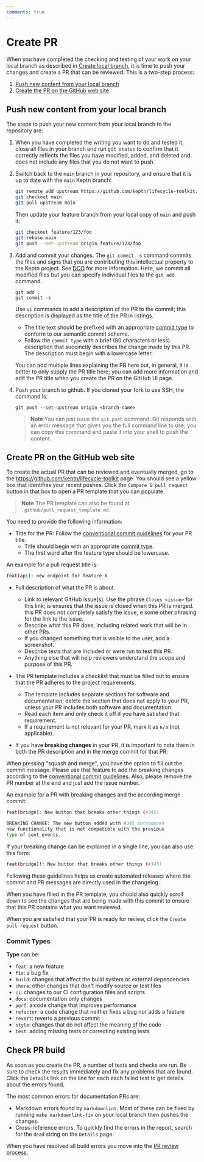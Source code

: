 ```yaml
---
comments: true
---
```


# Create PR

When you have completed the checking and testing of your work
on your local branch as described in
[Create local branch](./branch-create.md),
it is time to push your changes and create a PR that can be reviewed.
This is a two-step process:

1. [Push new content from your local branch](#push-new-content-from-your-local-branch)
1. [Create the PR on the GitHub web site](#create-pr-on-the-github-web-site)

## Push new content from your local branch

The steps to push your new content from your local branch
to the repository are:

1. When you have completed the writing you want to do and tested it,
   close all files in your branch and run `git status` to confirm
   that it correctly reflects the files you have modified, added, and deleted
   and does not include any files that you do not want to push.

1. Switch back to the `main` branch in your repository,
   and ensure that it is up to date
   with the `main` Keptn branch:

   ```bash
   git remote add upstream https://github.com/keptn/lifecycle-toolkit.git
   git checkout main
   git pull upstream main
   ```

   Then update your feature branch from your local copy of `main` and push it:

   ```bash
   git checkout feature/123/foo
   git rebase main
   git push --set-upstream origin feature/123/foo
   ```

1. Add and commit your changes.
   The `git commit -s` command commits the files
   and signs that you are contributing this intellectual property
   to the Keptn project.
   See [DCO](../dco.md) for more information.
   Here, we commit all modified files but you can specify individual files
   to the `git add` command.

   ```console
   git add .
   git commit -s
   ```

     Use `vi` commands to add a description of the PR to the commit;
     this description is displayed as the title of the PR in listings.

      * The title text should be prefixed with an appropriate
        [commit type](#commit-types)
        to conform to our semantic commit scheme.
      * Follow the `commit type` with a brief (80 characters or less) description
        that succinctly describes the change made by this PR.
        The description must begin with a lowercase letter.

     You can add multiple lines explaining the PR here but, in general,
     it is better to only supply the PR title here;
     you can add more information and edit the PR title
     when you create the PR on the GitHub UI page.

1. Push your branch to github.
   If you cloned your fork to use SSH, the command is:

      ```console
      git push --set-upstream origin <branch-name>
      ```

      > **Note**
      You can just issue the `git push` command.
      Git responds with an error message
      that gives you the full command line to use;
      you can copy this command and paste it into your shell to push the content.

## Create PR on the GitHub web site

To create the actual PR that can be reviewed
and eventually merged, go to the
<https://github.com/keptn/lifecycle-toolkit> page.
You should see a yellow box that identifies your recent pushes.
Click the `Compare & pull request` button in that box
to open a PR template that you can populate.

> **Note**
> The PR template can also be found at `.github/pull_request_template.md`.

You need to provide the following information:

* Title for the PR:
  Follow the
  [conventional commit guidelines](https://www.conventionalcommits.org/en/v1.0.0/)
  for your PR title.
    * Title should begin with an appropriate
      [commit type](#commit-types).
    * The first word after the feature type should be lowercase.

An example for a pull request title is:

```bash
feat(api): new endpoint for feature X
```

* Full description of what the PR is about.

    * Link to relevant GitHub issue(s).
      Use the phrase `Closes <issue>` for this link;
      is ensures that the issue is closed when this PR is merged.
      this PR does not completely satisfy the issue,
      e some other phrasing for the link to the issue.
    * Describe what this PR does,
      including related work that will be in other PRs.
    * If you changed something that is visible to the user,
      add a screenshot.
    * Describe tests that are included or were run to test this PR.
    * Anything else that will help reviewers understand
      the scope and purpose of this PR.

* The PR template includes a checklist that must be filled out
  to ensure that the PR adheres to the project requirements.

    * The template includes separate sections for software and documentation;
      delete the section that does not apply to your PR,
      unless your PR includes both software and documentation.
    * Read each item and only check it off if you have satisfied that requirement.
    * If a requirement is not relevant for your PR, mark it as `n/a` (not applicable).

* If you have **breaking changes** in your PR,
  it is important to note them in both the PR description
  and in the merge commit for that PR.

When pressing "squash and merge",
you have the option to fill out the commit message.
Please use that feature to add the breaking changes according to the
[conventional commit guidelines](https://www.conventionalcommits.org/en/v1.0.0/).
Also, please remove the PR number at the end and just add the issue number.

An example for a PR with breaking changes and the according merge commit:

```bash
feat(bridge): New button that breaks other things (#345) 

BREAKING CHANGE: The new button added with #345 introduces
new functionality that is not compatible with the previous
type of sent events.
```

If your breaking change can be explained in a single line,
you can also use this form:

```bash
feat(bridge)!: New button that breaks other things (#345)
```

Following these guidelines helps us create automated releases
where the commit and PR messages are directly used in the changelog.

When you have filled in the PR template,
you should also quickly scroll down to see the changes
that are being made with this commit
to ensure that this PR contains what you want reviewed.

When you are satisfied that your PR is ready for review,
click the `Create pull request` button.

### Commit Types

**Type** can be:

* `feat`: a new feature
* `fix`: a bug fix
* `build`: changes that affect the build system or external dependencies
* `chore`: other changes that don't modify source or test files
* `ci`: changes to our CI configuration files and scripts
* `docs`: documentation only changes
* `perf`: a code change that improves performance
* `refactor`: a code change that neither fixes a bug nor adds a feature
* `revert`: reverts a previous commit
* `style`: changes that do not affect the meaning of the code
* `test`: adding missing tests or correcting existing tests

## Check PR build

As soon as you create the PR,
a number of tests and checks are run.
Be sure to check the results immediately
and fix any problems that are found.
Click the `Details` link on the line for each each failed test
to get details about the errors found.

The most common errors for documentation PRs are:

* Markdown errors found by `markdownlint`.
  Most of these can be fixed
  by running `make markdownlint-fix` on your local branch
  then pushes the changes.
* Cross-reference errors.
  To quickly find the errors in the report,
  search for the `dead` string on the `Details` page.

When you have resolved all build errors
you move into the
[PR review process](./review.md).
